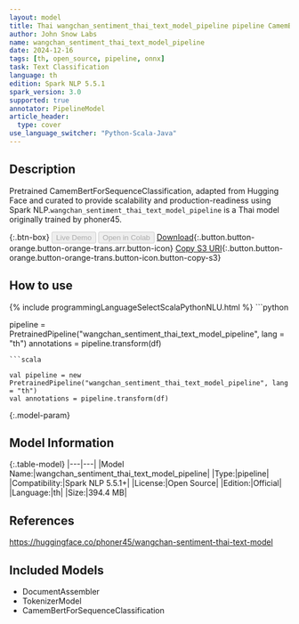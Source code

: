 ```yaml
---
layout: model
title: Thai wangchan_sentiment_thai_text_model_pipeline pipeline CamemBertForSequenceClassification from phoner45
author: John Snow Labs
name: wangchan_sentiment_thai_text_model_pipeline
date: 2024-12-16
tags: [th, open_source, pipeline, onnx]
task: Text Classification
language: th
edition: Spark NLP 5.5.1
spark_version: 3.0
supported: true
annotator: PipelineModel
article_header:
  type: cover
use_language_switcher: "Python-Scala-Java"
---
```


## Description

Pretrained CamemBertForSequenceClassification, adapted from Hugging Face and curated to provide scalability and production-readiness using Spark NLP.`wangchan_sentiment_thai_text_model_pipeline` is a Thai model originally trained by phoner45.

{:.btn-box}
<button class="button button-orange" disabled>Live Demo</button>
<button class="button button-orange" disabled>Open in Colab</button>
[Download](https://s3.amazonaws.com/auxdata.johnsnowlabs.com/public/models/wangchan_sentiment_thai_text_model_pipeline_th_5.5.1_3.0_1734344209019.zip){:.button.button-orange.button-orange-trans.arr.button-icon}
[Copy S3 URI](s3://auxdata.johnsnowlabs.com/public/models/wangchan_sentiment_thai_text_model_pipeline_th_5.5.1_3.0_1734344209019.zip){:.button.button-orange.button-orange-trans.button-icon.button-copy-s3}

## How to use



<div class="tabs-box" markdown="1">
{% include programmingLanguageSelectScalaPythonNLU.html %}
```python

pipeline = PretrainedPipeline("wangchan_sentiment_thai_text_model_pipeline", lang = "th")
annotations =  pipeline.transform(df)   

```
```scala

val pipeline = new PretrainedPipeline("wangchan_sentiment_thai_text_model_pipeline", lang = "th")
val annotations = pipeline.transform(df)

```
</div>

{:.model-param}
## Model Information

{:.table-model}
|---|---|
|Model Name:|wangchan_sentiment_thai_text_model_pipeline|
|Type:|pipeline|
|Compatibility:|Spark NLP 5.5.1+|
|License:|Open Source|
|Edition:|Official|
|Language:|th|
|Size:|394.4 MB|

## References

https://huggingface.co/phoner45/wangchan-sentiment-thai-text-model

## Included Models

- DocumentAssembler
- TokenizerModel
- CamemBertForSequenceClassification